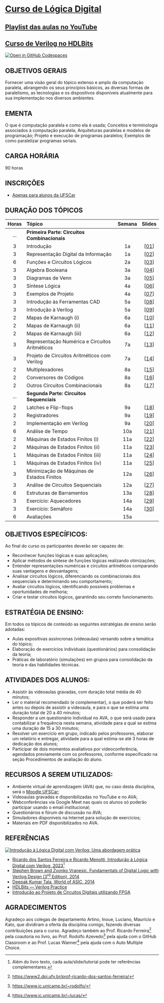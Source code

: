 # [Curso de Lógica Digital](slides/pdf/00_plano.pdf)

## [Playlist das aulas no YouTube](https://www.youtube.com/playlist?list=PLhaFCmjMNuYZjAdJtC2WfDeHgR3daM9Tm)
## [Curso de Verilog no HDLBits](https://www.youtube.com/playlist?list=PLhaFCmjMNuYZ542h5JCDsUDxsgZbWtFTI)

[![Open in GitHub Codespaces](https://github.com/codespaces/badge.svg)](https://codespaces.new/menotti/ld)
## OBJETIVOS GERAIS 

Fornecer uma visão geral do tópico extenso e amplo da computação paralela, abrangendo os seus princípios básicos, as diversas formas de paralelismo,  as tecnologias e os dispositivos disponíveis atualmente para sua implementação nos diversos ambientes. 

## EMENTA 

O que é computação paralela e como ela é usada; Conceitos e terminologia associados à computação paralela; Arquiteturas paralelas e modelos de programação; Projeto e execução de programas paralelos; Exemplos de como paralelizar programas seriais.

## CARGA HORÁRIA

90 horas

## INSCRIÇÕES

- [Apenas para alunos da UFSCar](https://sistemas.ufscar.br/siga/)

## DURAÇÃO DOS TÓPICOS

Horas | Tópico       | Semana | Slides
:---: | :----------- | :----: | :----:
 ... | **Primeira Parte: Circuitos Combinacionais**		|     |
3 | Introdução  						|  1a | [[01](slides/pdf/01_intro.pdf)]
3 | Representação Digital da Informação				|  1a | [[02](slides/pdf/02_digital.pdf)]
6 | Funções e Circuitos Lógicos 				|  2a | [[03](slides/pdf/03_funcirc.pdf)]
3 | Algebra Booleana						|  3a | [[04](slides/pdf/04_boolean.pdf)]
3 | Diagramas de Venn						|  3a | [[05](slides/pdf/05_venn.pdf)]
3 | Síntese Lógica						|  4a | [[06](slides/pdf/06_sint.pdf)]
3 | Exemplos de Projeto						|  4a | [[07](slides/pdf/07_exem.pdf)]
3 | Introdução às Ferramentas CAD				|  5a | [[08](slides/pdf/08_cad.pdf)]
3 | Introdução à Verilog					|  5a | [[09](slides/pdf/09_verilog.pdf)]
2 | Mapas de Karnaugh (i)					|  6a | [[10](slides/pdf/10_karn.pdf)]
2 | Mapas de Karnaugh (ii)					|  6a | [[11](slides/pdf/11_karn.pdf)]
2 | Mapas de Karnaugh (iii)					|  6a | [[12](slides/pdf/12_karn.pdf)]
3 | Representação Numérica e Circuitos Aritméticos		|  7a | [[13](slides/pdf/13_arit.pdf)]
3 | Projeto de Circuitos Aritméticos com Verilog		|  7a | [[14](slides/pdf/14_verilog.pdf)]
2 | Multiplexadores						|  8a | [[15](slides/pdf/15_mux.pdf)]
2 | Conversores de Códigos					|  8a | [[16](slides/pdf/16_conv.pdf)]
2 | Outros Circuitos Combinacionais				|  8a | [[17](slides/pdf/17_alu.pdf)]
 ... | **Segunda Parte: Circuitos Sequenciais**			|     |
2 | Latches e Flip-flops					|  9a | [[18](slides/pdf/18_latchff.pdf)]
2 | Registradores						|  9a | [[19](slides/pdf/19_regs.pdf)]
2 | Implementação em Verilog					|  9a | [[20](slides/pdf/20_verilog.pdf)]
6 | Análise de Tempo						| 10a | [[21](slides/pdf/21_temp.pdf)]
2 | Máquinas de Estados Finitos	(i)				| 11a | [[22](slides/pdf/22_fsm.pdf)]
2 | Máquinas de Estados Finitos	(ii)				| 11a | [[23](slides/pdf/23_fsm.pdf)]
1 | Máquinas de Estados Finitos	(iii)				| 11a | [[24](slides/pdf/24_fsm.pdf)]
1 | Máquinas de Estados Finitos	(iv)				| 11a | [[25](slides/pdf/25_fsm.pdf)]
3 | Minimização	de Máquinas de Estados Finitos			| 12a | [[26](slides/pdf/26_mini.pdf)]
3 | Análise de Circuitos Sequenciais				| 12a | [[27](slides/pdf/27_analise.pdf)]
6 | Estruturas de Barramentos					| 13a | [[28](slides/pdf/28_bar.pdf)]
3 | Exercício: Aquecedores					| 14a | [[29](slides/pdf/29_aquece.pdf)]
3 | Exercício: Semáforo						| 14a | [[30](slides/pdf/30_sinal.pdf)]
6 | Avaliações							| 15a | 

## OBJETIVOS ESPECÍFICOS:

Ao final do curso os participantes deverão ser capazes de:
- Reconhecer funções lógicas e suas aplicações;
- Aplicar métodos de síntese de funções lógicas realizando otimizações;
- Entender representações numéricas e circuitos aritméticos comparando suas vantagens e desvantagens;
- Analisar circuitos lógicos, diferenciando os combinacionais dos sequenciais e determinando seu comportamento;
- Avaliar circuitos lógicos, identificando possíveis problemas e oportunidades de melhoria;
- Criar e testar circuitos lógicos, garantindo seu correto funcionamento.

## ESTRATÉGIA DE ENSINO:

Em todos os tópicos de conteúdo as seguintes estratégias de ensino serão adotadas:
- Aulas expositivas assíncronas (videoaulas) versando sobre a temática do tópico;
- Elaboração de exercícios individuais (questionários) para consolidação da teoria;
- Práticas de laboratório (simulações) em grupos para consolidação da teoria e das habilidades técnicas.

## ATIVIDADES DOS ALUNOS:

- Assistir às videoaulas gravadas, com duração total média de 40 minutos;
- Ler o material recomendado (e complementar), o que poderá ser feito antes ou depois de assistir a videoaula, e para o que se estima uma duração total de 20 a 40 minutos;
- Responder a um questionário individual no AVA, o que será usado para contabilizar a frequência nesta semana, atividade para a qual se estima uma duração de 15 a 30 minutos;
- Resolver um exercício em grupo, indicado pelos professores, elaborar um relatório e entregar, atividade para a qual estima-se até 3 horas de dedicação dos alunos;
- Participar de dois momentos avaliativos por videoconferência, agendados previamente com os professores, conforme especificado na seção Procedimentos de avaliação do aluno.

## RECURSOS A SEREM UTILIZADOS:

- Ambiente virtual de aprendizagem (AVA) que, no caso desta disciplina, será o [Moodle UFSCar](https://ava2.ead.ufscar.br/);
- Videoaulas gravadas e disponibilizadas no YouTube e no AVA;
- Webconferências via Google Meet nas quais os alunos só poderão participar usando o email institucional;
- Questionários e fórum de discussão no AVA;
- Simuladores disponíveis na Internet para solução de
exercícios;
- Materiais em PDF disponibilizados no AVA.

## REFERÊNCIAS

[![Introdução à Lógica Digital com Verilog: Uma abordagem prática](https://m.media-amazon.com/images/I/91zMwnmVGFL._SY522_.jpg)](https://a.co/d/4j7AOQ5)

- [Ricardo dos Santos Ferreira e Ricardo Menotti, Introdução à Lógica Digital com Verilog, 2023](https://a.co/d/4j7AOQ5)[^1]
- [Stephen Brown and Zvonko Vranesic, Fundamentals of Digital Logic with Verilog Design (3<sup>rd</sup> Edition), 2014](https://www.mheducation.com/highered/product/fundamentals-digital-logic-verilog-design-brown-vranesic/M9780073380544.html)
- [Deepak Kumar Tala, World of ASIC, 2014](https://asic-world.com/)
- [HDLBits — Verilog Practice](hdlbits)
- [Introdução ao Projeto de Circuitos Digitais utilizando FPGA](https://www.ic.unicamp.br/~rodolfo/Cursos/FPGA/)

## AGRADECIMENTOS

Agradeço aos colegas de departamento Artino, Inoue, Luciano, Maurício e Kato, que dividiram a oferta da disciplina comigo, fazendo diversas contribuições para o curso. Agradeço também ao Prof. Ricardo Ferreira[^2] pela coautoria no livro, ao Prof. Rodolfo Azevedo[^3] pela ajuda com o GitHub Classroom e ao Prof. Lucas Wanner[^4] pela ajuda com o Auto Multiple Choice. 

[^1]: Além do livro texto, cada aula/slide/tutorial pode ter referências complementares. 
[^2]: https://www2.dpi.ufv.br/prof-ricardo-dos-santos-ferreira/
[^3]: https://www.ic.unicamp.br/~rodolfo/
[^4]: https://www.ic.unicamp.br/~lucas/



